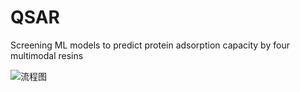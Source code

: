 # QSAR
Screening ML models to predict protein adsorption capacity by four multimodal resins

![流程图](https://github.com/Devin1997-sys/QSAR/assets/95083643/c4f60d34-fbac-4025-bc0e-b795ea68ae09)

